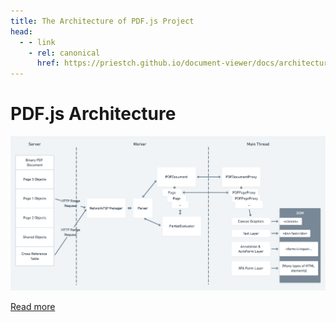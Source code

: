 ```yaml
---
title: The Architecture of PDF.js Project
head:
  - - link
    - rel: canonical
      href: https://priestch.github.io/document-viewer/docs/architecture.html
---
```


# PDF.js Architecture

![Overview of the PDF.js Architecture](./assets/pdfjs_architecture.png)

[Read more](https://hacks.mozilla.org/2021/10/implementing-form-filling-and-accessibility-in-the-firefox-pdf-viewer/)

[comment]: <> (## Glossary)

[comment]: <> (- PDFJSDev)

